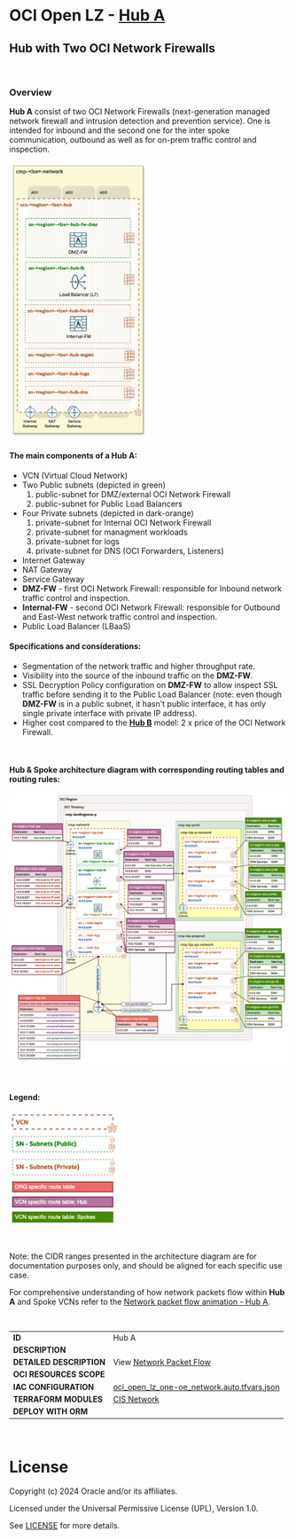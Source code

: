 # OCI Open LZ - [Hub A](#)
## Hub with Two OCI Network Firewalls

&nbsp; 

### Overview
**Hub A** consist of two OCI Network Firewalls (next-generation managed network firewall and intrusion detection and prevention service). One is intended for inbound and the second one for the inter spoke communication, outbound as well as for on-prem traffic control and inspection. 

<img src="images/hub_a_design.png" width="250" height="value">

#### The main components of a **Hub A**:
- VCN (Virtual Cloud Network)
- Two Public subnets (depicted in green)
    1. public-subnet for DMZ/external OCI Network Firewall
    2. public-subnet for Public Load Balancers
- Four Private subnets (depicted in dark-orange)
    1. private-subnet for Internal OCI Network Firewall
    2. private-subnet for managment workloads
    3. private-subnet for logs
    4. private-subnet for DNS (OCI Forwarders, Listeners)
- Internet Gateway
- NAT Gateway
- Service Gateway
- **DMZ-FW** - first OCI Network Firewall: responsible for Inbound network traffic control and inspection.
- **Internal-FW** - second OCI Network Firewall: responsible for Outbound and East-West network traffic control and inspection.
- Public Load Balancer (LBaaS)

#### Specifications and considerations:
- Segmentation of the network traffic and higher throughput rate.
- Visibility into the source of the inbound traffic on the **DMZ-FW**.
- SSL Decryption Policy configuration on **DMZ-FW** to allow inspect SSL traffic before sending it to the Public Load Balancer (note: even though **DMZ-FW** is in a public subnet, it hasn't public interface, it has only single private interface with private IP address).
- Higher cost compared to the **[Hub B](/addons/oci-hub-models/hub_b/readme.md)** model: 2 x price of the OCI Network Firewall.
<br>

#### Hub & Spoke architecture diagram with corresponding routing tables and routing rules:

<img src="images/hub_a_routing.png" width="900" height="value">

&nbsp;

 #### Legend:
<img src="images/oci_hub_models_legend.png" width="200" height="value">

&nbsp;

Note: the CIDR ranges presented in the architecture diagram are for documentation purposes only, and should be aligned for each specific use case.

For comprehensive understanding of how network packets flow within **Hub A** and Spoke VCNs refer to the [Network packet flow animation - Hub A](/hub-a-packet_flow.md).

&nbsp;

| |  |
|---|---| 
| **ID** | Hub A | 
| **DESCRIPTION** | 
| **DETAILED DESCRIPTION** | View [Network Packet Flow](/addons/oci-hub-models/hub_a/hub-a-packet_flow.md)|
| **OCI RESOURCES SCOPE** | |
| **IAC CONFIGURATION** | [oci_open_lz_one-oe_network.auto.tfvars.json](oci_open_lz_one-oe_network.auto.tfvars.json) |
| **TERRAFORM MODULES**| [CIS Network](https://github.com/oracle-quickstart/terraform-oci-cis-landing-zone-networking) |
| **DEPLOY WITH ORM** | |


&nbsp; 

# License

Copyright (c) 2024 Oracle and/or its affiliates.

Licensed under the Universal Permissive License (UPL), Version 1.0.

See [LICENSE](LICENSE) for more details.

